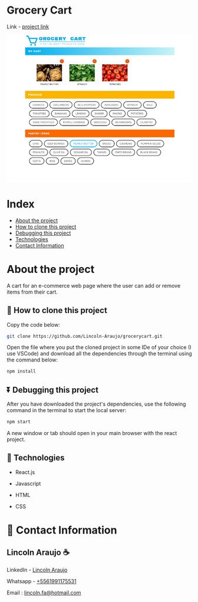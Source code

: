 # Grocery Cart

Link - [project link](https://grocery-cart-lincoln.netlify.app/)

<a href="https://grocery-cart-lincoln.netlify.app/" target="_blank"><img src="./presentation.png" alt="presentation"></a>

# Index

- [About the project](#id01)
- [How to clone this project](#id02)
- [Debugging this project](#id03)
- [Technologies](#id04)
- [Contact Information](#id06)

# About the project <a name="id01"></a>

A cart for an e-commerce web page where the user can add or remove items from their cart.

## 📝 How to clone this project <a name="id02"></a>

Copy the code below:

```bash
git clone https://github.com/Lincoln-Araujo/grocerycart.git
```

Open the file where you put the cloned project in some IDe of your choice (I use VSCode) and download all the dependencies through the terminal using the command below:

```bash
npm install
```

## :arrow_double_down: Debugging this project <a name="id03"></a>

After you have downloaded the project's dependencies, use the following command in the terminal to start the local server:

```bash
npm start
```

A new window or tab should open in your main browser with the react project.

## :pushpin: Technologies <a name="id04"></a>

* React.js 

* Javascript

* HTML

* CSS 


# :iphone: Contact Information <a name="id06"></a>

## Lincoln Araujo :coffee:

LinkedIn - [Lincoln Araujo](https://www.linkedin.com/in/lincolnaraujo/?locale=pt_BR)

Whatsapp - [+5561991175531](https://api.whatsapp.com/send?phone=5561991175531&text=Ol%C3%A1,%20acessei%20seu%20Link%20Personalizado%20What%27s%20Link)

Email : lincoln.fa@hotmail.com